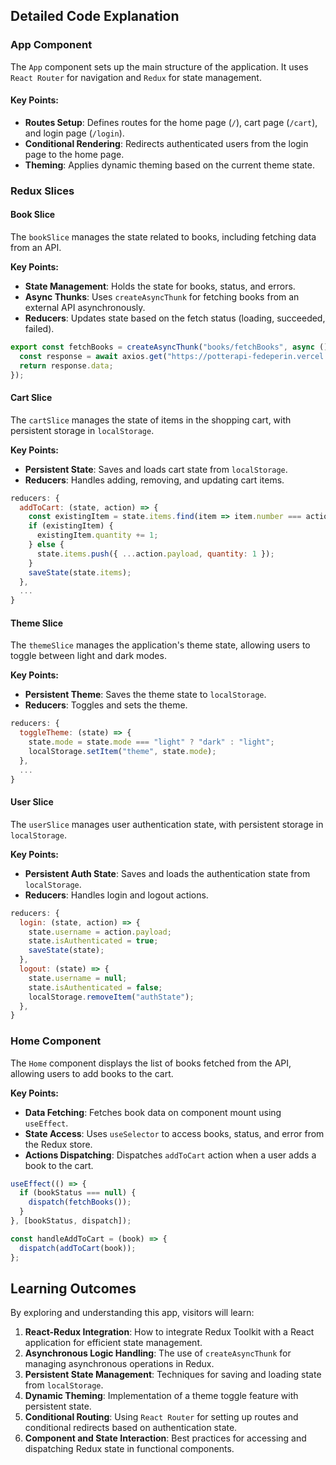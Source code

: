 ## Detailed Code Explanation

### App Component

The `App` component sets up the main structure of the application. It uses `React Router` for navigation and `Redux` for state management.

#### Key Points:
- **Routes Setup**: Defines routes for the home page (`/`), cart page (`/cart`), and login page (`/login`).
- **Conditional Rendering**: Redirects authenticated users from the login page to the home page.
- **Theming**: Applies dynamic theming based on the current theme state.

### Redux Slices

#### Book Slice

The `bookSlice` manages the state related to books, including fetching data from an API.

**Key Points:**
- **State Management**: Holds the state for books, status, and errors.
- **Async Thunks**: Uses `createAsyncThunk` for fetching books from an external API asynchronously.
- **Reducers**: Updates state based on the fetch status (loading, succeeded, failed).

```javascript
export const fetchBooks = createAsyncThunk("books/fetchBooks", async () => {
  const response = await axios.get("https://potterapi-fedeperin.vercel.app/en/books");
  return response.data;
});
```

#### Cart Slice

The `cartSlice` manages the state of items in the shopping cart, with persistent storage in `localStorage`.

**Key Points:**
- **Persistent State**: Saves and loads cart state from `localStorage`.
- **Reducers**: Handles adding, removing, and updating cart items.

```javascript
reducers: {
  addToCart: (state, action) => {
    const existingItem = state.items.find(item => item.number === action.payload.number);
    if (existingItem) {
      existingItem.quantity += 1;
    } else {
      state.items.push({ ...action.payload, quantity: 1 });
    }
    saveState(state.items);
  },
  ...
}
```

#### Theme Slice

The `themeSlice` manages the application's theme state, allowing users to toggle between light and dark modes.

**Key Points:**
- **Persistent Theme**: Saves the theme state to `localStorage`.
- **Reducers**: Toggles and sets the theme.

```javascript
reducers: {
  toggleTheme: (state) => {
    state.mode = state.mode === "light" ? "dark" : "light";
    localStorage.setItem("theme", state.mode);
  },
  ...
}
```

#### User Slice

The `userSlice` manages user authentication state, with persistent storage in `localStorage`.

**Key Points:**
- **Persistent Auth State**: Saves and loads the authentication state from `localStorage`.
- **Reducers**: Handles login and logout actions.

```javascript
reducers: {
  login: (state, action) => {
    state.username = action.payload;
    state.isAuthenticated = true;
    saveState(state);
  },
  logout: (state) => {
    state.username = null;
    state.isAuthenticated = false;
    localStorage.removeItem("authState");
  },
}
```

### Home Component

The `Home` component displays the list of books fetched from the API, allowing users to add books to the cart.

**Key Points:**
- **Data Fetching**: Fetches book data on component mount using `useEffect`.
- **State Access**: Uses `useSelector` to access books, status, and error from the Redux store.
- **Actions Dispatching**: Dispatches `addToCart` action when a user adds a book to the cart.

```javascript
useEffect(() => {
  if (bookStatus === null) {
    dispatch(fetchBooks());
  }
}, [bookStatus, dispatch]);

const handleAddToCart = (book) => {
  dispatch(addToCart(book));
};
```

## Learning Outcomes

By exploring and understanding this app, visitors will learn:

1. **React-Redux Integration**: How to integrate Redux Toolkit with a React application for efficient state management.
2. **Asynchronous Logic Handling**: The use of `createAsyncThunk` for managing asynchronous operations in Redux.
3. **Persistent State Management**: Techniques for saving and loading state from `localStorage`.
4. **Dynamic Theming**: Implementation of a theme toggle feature with persistent state.
5. **Conditional Routing**: Using `React Router` for setting up routes and conditional redirects based on authentication state.
6. **Component and State Interaction**: Best practices for accessing and dispatching Redux state in functional components.
